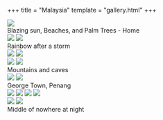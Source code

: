 +++
title = "Malaysia"
template = "gallery.html"
+++

<div class="gallery-container">
    <img loading="lazy" src="https://r2.duti.dev/pictures/penang/IMG_1657.jpg">
    <figcaption>Blazing sun, Beaches, and Palm Trees - Home</figcaption>
    <div class="no-margin">
        <img loading="lazy" src="https://r2.duti.dev/pictures/penang/IMG_1892.jpg">
        <img loading="lazy" src="https://r2.duti.dev/pictures/penang/IMG_1904.jpg">
        <figcaption>Rainbow after a storm</figcaption>
    </div>
    <div class="gallery-row">
        <img loading="lazy" src="https://r2.duti.dev/pictures/penang/IMG_1714.jpg">
        <img loading="lazy" src="https://r2.duti.dev/pictures/penang/IMG_2731.jpg">
    </div>
    <div class="gallery-row">
        <img loading="lazy" src="https://r2.duti.dev/pictures/penang/IMG_1702.jpg">
        <img loading="lazy" src="https://r2.duti.dev/pictures/penang/IMG_1760.jpg">
    </div>
    <figcaption>Mountains and caves</figcaption>
    <div class="gallery-row">
        <img loading="lazy" src="https://r2.duti.dev/pictures/penang/IMG_1789.jpg">
        <img loading="lazy" src="https://r2.duti.dev/pictures/penang/IMG_1787.jpg">
    </div>
    <figcaption>George Town, Penang</figcaption>
    <div class="no-margin">
        <img loading="lazy" src="https://r2.duti.dev/pictures/penang/IMG_1878.jpg">
        <img loading="lazy" src="https://r2.duti.dev/pictures/penang/IMG_1819.jpg">
        <img loading="lazy" src="https://r2.duti.dev/pictures/penang/IMG_1684.jpg">
        <img loading="lazy" src="https://r2.duti.dev/pictures/penang/IMG_2735.jpg">
    </div>
    <div class="gallery-row">
        <img loading="lazy" src="https://r2.duti.dev/pictures/penang/IMG_2716.jpg">
        <img loading="lazy" src="https://r2.duti.dev/pictures/penang/IMG_2712.jpg">
    </div>
    <figcaption>Middle of nowhere at night</figcaption>
</div>
